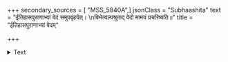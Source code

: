 +++
secondary_sources = [ "MSS_5840A",]
jsonClass = "Subhaashita"
text = "ईतिहासपुराणाभ्यां वेदं समुपबृंहयेत्।  \nबिभेत्यल्पश्रुताद् वेदो मामयं प्रचरिष्यति॥"
title = "ईतिहासपुराणाभ्यां वेदम्"

+++

<details><summary>Text</summary>

ईतिहासपुराणाभ्यां वेदं समुपबृंहयेत्।  
बिभेत्यल्पश्रुताद् वेदो मामयं प्रचरिष्यति॥
</details>
